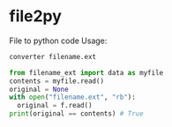 # file2py
File to python code
Usage: 
```sh
converter filename.ext
```
```python
from filename_ext import data as myfile
contents = myfile.read()
original = None
with open("filename.ext", "rb"): 
  original = f.read()
print(original == contents) # True
```
